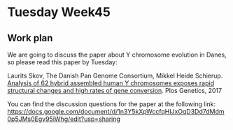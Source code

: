 # Tuesday Week45

## Work plan

We are going to discuss the paper about Y chromosome evolution in Danes, so please read this paper by Tuesday:

Laurits Skov, The Danish Pan Genome Consortium, Mikkel Heide Schierup. [Analysis of 62 hybrid assembled human Y chromosomes exposes rapid structural changes and high rates of gene conversion](https://journals.plos.org/plosgenetics/article?id=10.1371/journal.pgen.1006834). Plos Genetics, 2017

You can find the discussion questions for the paper at the following link:
https://docs.google.com/document/d/1n3Y5kXpWccfqHIJxOqD3Dd7dMdm0p5JMs0Egv95iWhg/edit?usp=sharing

